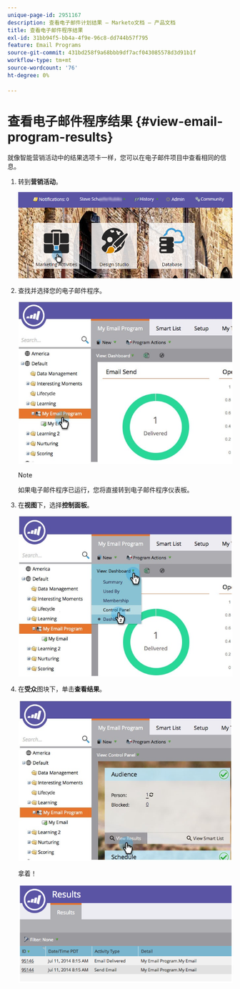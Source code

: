 ```yaml
---
unique-page-id: 2951167
description: 查看电子邮件计划结果 — Marketo文档 — 产品文档
title: 查看电子邮件程序结果
exl-id: 31bb94f5-bb4a-4f9e-96c8-dd744b57f795
feature: Email Programs
source-git-commit: 431bd258f9a68bbb9df7acf043085578d3d91b1f
workflow-type: tm+mt
source-wordcount: '76'
ht-degree: 0%

---
```


# 查看电子邮件程序结果 {#view-email-program-results}

就像智能营销活动中的结果选项卡一样，您可以在电子邮件项目中查看相同的信息。

1. 转到&#x200B;**营销活动**。

   ![](assets/login-marketing-activities-2.png)

1. 查找并选择您的电子邮件程序。

   ![](assets/selectemailprogram3.jpg)

   >[!NOTE]
   >
   >如果电子邮件程序已运行，您将直接转到电子邮件程序仪表板。

1. 在&#x200B;**视图**&#x200B;下，选择&#x200B;**控制面板**。

   ![](assets/controlpanelview.jpg)

1. 在&#x200B;**受众**&#x200B;图块下，单击&#x200B;**查看结果**。

   ![](assets/audiencetile.jpg)

   拿着！

   ![](assets/image2014-9-22-11-3a15-3a49.png)
